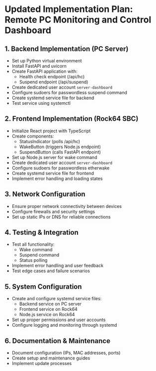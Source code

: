 # Updated Implementation Plan: Remote PC Monitoring and Control Dashboard

## 1. Backend Implementation (PC Server)

- Set up Python virtual environment
- Install FastAPI and uvicorn
- Create FastAPI application with:
  - Health check endpoint (/api/hc)
  - Suspend endpoint (/api/suspend)
- Create dedicated user account `server-dashboard`
- Configure sudoers for passwordless suspend command
- Create systemd service file for backend
- Test service using systemctl

## 2. Frontend Implementation (Rock64 SBC)

- Initialize React project with TypeScript
- Create components:
  - StatusIndicator (polls /api/hc)
  - WakeButton (triggers Node.js endpoint)
  - SuspendButton (calls FastAPI endpoint)
- Set up Node.js server for wake command
- Create dedicated user account `server-dashboard`
- Configure sudoers for passwordless etherwake
- Create systemd service file for frontend
- Implement error handling and loading states

## 3. Network Configuration

- Ensure proper network connectivity between devices
- Configure firewalls and security settings
- Set up static IPs or DNS for reliable connections

## 4. Testing & Integration

- Test all functionality:
  - Wake command
  - Suspend command
  - Status polling
- Implement error handling and user feedback
- Test edge cases and failure scenarios

## 5. System Configuration

- Create and configure systemd service files:
  - Backend service on PC server
  - Frontend service on Rock64
  - Node.js service on Rock64
- Set up proper permissions and user accounts
- Configure logging and monitoring through systemd

## 6. Documentation & Maintenance

- Document configuration (IPs, MAC addresses, ports)
- Create setup and maintenance guides
- Implement update processes
